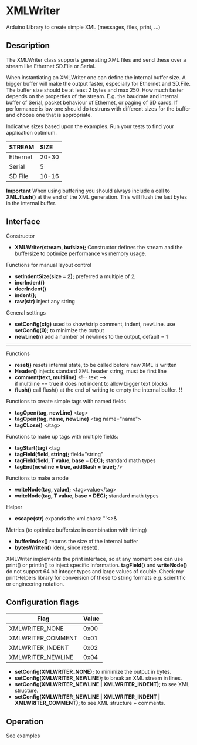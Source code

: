 # XMLWriter

Arduino Library to create simple XML (messages, files, print, ...)

## Description

The XMLWriter class supports generating XML files and send these over a stream
like Ethernet SD.File or Serial.

When instantiating an XMLWriter one can define the internal buffer size.
A bigger buffer will make the output faster, especially for Ethernet and SD.File.
The buffer size should be at least 2 bytes and max 250.
How much faster depends on the properties of the stream.
E.g. the baudrate and internal buffer of Serial, packet behaviour of Ethernet,
or paging of SD cards.
If performance is low one should do testruns with different sizes for the buffer 
and choose one that is appropriate.

Indicative sizes based upon the examples.
Run your tests to find your application optimum.

| STREAM   |    SIZE    |
|:------------|:----------|
| Ethernet | 20-30 |
| Serial   |  5 |
| SD File  |  10-16 |

**Important** When using buffering you should always include a call to **XML.flush()** 
at the end of the XML generation. This will flush the last bytes in the internal buffer.

## Interface

Constructor
- **XMLWriter(stream, bufsize);** Constructor defines the stream and the buffersize
to optimize performance vs memory usage.


Functions for manual layout control
- **setIndentSize(size = 2);**  preferred a multiple of 2;
- **incrIndent()**
- **decrIndent()**
- **indent();**
- **raw(str)** inject any string

General settings
- **setConfig(cfg)** used to show/strip comment, indent, newLine. 
use **setConfig(0);** to minimize the output
- **newLine(n)** add a number of newlines to the output, default = 1

----

Functions
- **reset()** resets internal state, to be called before new XML is written
- **Header()** injects standard XML header string, must be first line
- **comment(text, multiline)** \<!-- text --\>  
if multiline == true it does not indent to allow bigger text blocks
- **flush()** call flush() at the end of writing to empty the internal buffer. **!!**

Functions to create simple tags with named fields
- **tagOpen(tag, newLine)** \<tag\>
- **tagOpen(tag, name, newLine)** \<tag name="name"\>
- **tagCLose()** \</tag\>

Functions to make up tags with multiple fields:
- **tagStart(tag)**  \<tag 
- **tagField(field, string);**  field="string"
- **tagField(field, T value, base = DEC);** standard math types
- **tagEnd(newline = true, addSlash = true);**  /\>

Functions to make a node
- **writeNode(tag, value);** \<tag\>value\</tag\>
- **writeNode(tag, T value, base = DEC);** standard math types

Helper 
- **escape(str)** expands the xml chars: \"\'\<\>\&

Metrics (to optimize buffersize in combination with timing)
- **bufferIndex()** returns the size of the internal buffer
- **bytesWritten()** idem, since reset().

XMLWriter implements the print interface, so at any moment one can use print()
or println() to inject specific information. 
**tagField()** and **writeNode()** do not support 64 bit integer types and 
large values of double. 
Check my printHelpers library for conversion of these to string formats 
e.g. scientific or engineering notation.

## Configuration flags

| Flag | Value |
|----|----|
|XMLWRITER_NONE    | 0x00 |
|XMLWRITER_COMMENT | 0x01 |
|XMLWRITER_INDENT  | 0x02 |
|XMLWRITER_NEWLINE | 0x04 |

- **setConfig(XMLWRITER_NONE);** to minimize the output in bytes.
- **setConfig(XMLWRITER_NEWLINE);** to break an XML stream in lines.
- **setConfig(XMLWRITER_NEWLINE | XMLWRITER_INDENT);** to see XML structure.
- **setConfig(XMLWRITER_NEWLINE | XMLWRITER_INDENT | XMLWRITER_COMMENT);** to see XML structure + comments.



## Operation

See examples

